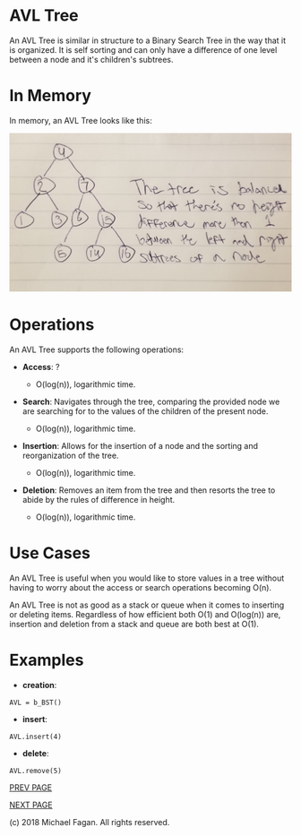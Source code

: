 # AVL Tree

An AVL Tree is similar in structure to a Binary Search Tree in the way that it is organized. It is self sorting and can only have a difference of one level between a node and it's children's subtrees.

# In Memory

In memory, an AVL Tree looks like this:

![Image of AVL Tree in Memory](images/avltree.jpg)

# Operations

An AVL Tree supports the following operations:

* **Access**: ?
  * O(log(n)), logarithmic time.

* **Search**: Navigates through the tree, comparing the provided node we are searching for to the values of the children of the present node.
  * O(log(n)), logarithmic time.

* **Insertion**: Allows for the insertion of a node and the sorting and reorganization of the tree.
  * O(log(n)), logarithmic time.

* **Deletion**: Removes an item from the tree and then resorts the tree to abide by the rules of difference in height.
  * O(log(n)), logarithmic time.

# Use Cases

An AVL Tree is useful when you would like to store values in a tree without having to worry about the access or search operations becoming O(n).

An AVL Tree is not as good as a stack or queue when it comes to inserting or deleting items. Regardless of how efficient both O(1) and O(log(n)) are, insertion and deletion from a stack and queue are both best at O(1).

# Examples

* **creation**:

~~~
AVL = b_BST()
~~~

* **insert**:

~~~
AVL.insert(4)
~~~

* **delete**:

~~~
AVL.remove(5)
~~~

[PREV PAGE](bst.md)

[NEXT PAGE](hashtable.md)

(c) 2018 Michael Fagan. All rights reserved.
